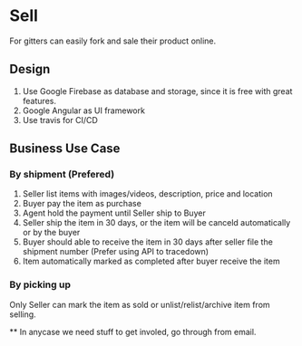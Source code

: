 # Sell

For gitters can easily fork and sale their product online.

## Design
1. Use Google Firebase as database and storage, since it is free with great features.
2. Google Angular as UI framework
3. Use travis for CI/CD

## Business Use Case

### By shipment (Prefered)
1. Seller list items with images/videos, description, price and location
2. Buyer pay the item as purchase
3. Agent hold the payment until Seller ship to Buyer
4. Seller ship the item in 30 days, or the item will be canceld automatically or by the buyer
5. Buyer should able to receive the item in 30 days after seller file the shipment number (Prefer using API to tracedown)
6. Item automatically marked as completed after buyer receive the item

### By picking up
Only Seller can mark the item as sold or unlist/relist/archive item from selling.

** In anycase we need stuff to get involed, go through from email.
